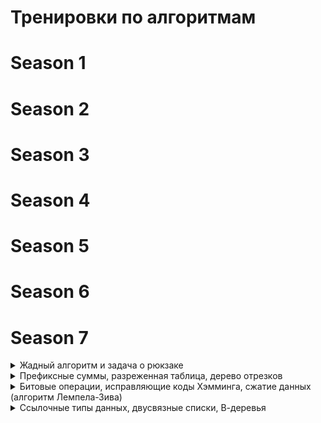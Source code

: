 # Тренировки по алгоритмам

# Season 1
# Season 2
# Season 3
# Season 4
# Season 5
# Season 6


# Season 7

<details>
<summary> Жадный алгоритм и задача о рюкзаке </summary>

#### A. Каждому по компьютеру
- [Описание](https://contest.yandex.ru/contest/74964/problems/A)
- [Решение](season_7/s7e1_a.cc)
- *Идея решения:* Жадный подход. Сортируем массив аудиторий и каждой 
группе назначаем минимально подходящую по размеру аудиторию

#### B. Ни больше ни меньше 
- [Описание](https://contest.yandex.ru/contest/74964/problems/B)
- [Решение](season_7/s7e1_b.cc)
- *Идея решения:* Жадный проход по массиву за O(N)

#### С. Интернет
- [Описание](https://contest.yandex.ru/contest/74964/problems/С)
- [Решение](season_7/s7e1_с.cc)
- *Идея решения:* Жадно набираем самые выгодные карточки по соотношению (время/цена).
Рюкзак с динамикой в этой задаче тоже сработал бы, но работал бы намного дольше при больших M.

#### D. Рюкзак: наибольший вес
- [Описание](https://contest.yandex.ru/contest/74964/problems/D)
- [Решение](season_7/s7e1_d.cc)
- *Идея решения:* рюкзак + динамика (1D)

#### E. Рюкзак: наибольшая стоимость
- [Описание](https://contest.yandex.ru/contest/74964/problems/E)
- [Решение](season_7/s7e1_e.cc)
- *Идея решения:* рюкзак + динамика (1D)

#### F. Рюкзак: наибольшая стоимость с восстановлением ответа
- [Описание](https://contest.yandex.ru/contest/74964/problems/F)
- [Решение](season_7/s7e1_f.cc)
- *Идея решения:* рюкзак + динамика (2D)

#### G. Две стены
- [Описание](https://contest.yandex.ru/contest/74964/problems/G)
- [Решение](season_7/s7e1_g.cc)
- *Идея решения:* вычисляем длины по которым можно разделить стену на две,
по одной из вычисленных длин собираем рюкзак динамикой (2D)

#### H. Распределение задач
- [Описание](https://contest.yandex.ru/contest/74964/problems/H)
- [Решение](season_7/s7e1_h.cc)
- *Идея решения:* жадно распределяем задачи. нечетные заказы берем в 
соответствии с очередностью и приоритетом. четные набираем как есть при первом удобном случае

#### I. Эластичный ровер
- [Описание](https://contest.yandex.ru/contest/74964/problems/I)
- [Решение](season_7/s7e1_i.cc)
- *Идея решения:* рюкзак + динамика (2D). Сортируем товары по убыванию выдерживаемого давления.
Решаем рюкзак с дополнительной проверкой при заполнении и восстановлением ответа 
начиная с максимального по значению элемента последней строки матрицы динамики

#### J. Аскетизм
- [Описание](https://contest.yandex.ru/contest/74964/problems/J)
- [Решение](season_7/s7e1_j.cc)
- *Идея решения:* рюкзак + динамика (1D). Сортируем события по возрастанию материальности.
При заполнении рюкзака находим минимальное количество дней для отказа от текущего события
с учетом возможности возврата событий от которых отказались ранее (если не хватает 
духовной силы)

</details>

<details>
<summary> Префиксные суммы, разреженная таблица, дерево отрезков </summary>

#### A. Количество максимумов на отрезке
- [Описание](https://contest.yandex.ru/contest/74966/problems/A)
- [Решение](season_7/s7e2_a.cc)
- *Идея решения:* разреженная таблица. Дерево отрезков тоже подходит, но
поскольку массив не изменяется то разреженная таблица более лучший выбор 
с точки зрения скорости.

#### B. Индекс максимума на отрезке
- [Описание](https://contest.yandex.ru/contest/74966/problems/B)
- [Решение](season_7/s7e2_b.cc)
- *Идея решения:* разреженная таблица. Дерево отрезков тоже подходит, но
поскольку массив не изменяется то разреженная таблица более лучший выбор 
с точки зрения скорости.

#### C. Максимум и индекс максимума на отрезке
- [Описание](https://contest.yandex.ru/contest/74966/problems/C)
- [Решение](season_7/s7e2_c.cc)
- *Идея решения:* разреженная таблица. Дерево отрезков тоже подходит, но
поскольку массив не изменяется то разреженная таблица более лучший выбор 
с точки зрения скорости.

#### D. Максимум на подотрезках с изменением элемента
- [Описание](https://contest.yandex.ru/contest/74966/problems/D)
- [Решение](season_7/s7e2_d.cc)
- *Идея решения:* дерево отрезков

#### E. K-й ноль
- [Описание](https://contest.yandex.ru/contest/74966/problems/E)
- [Решение](season_7/s7e2_e.cc)
- *Идея решения:* дерево отрезков

#### F. Ближайшее большее число справа
- [Описание](https://contest.yandex.ru/contest/74966/problems/F)
- [Решение](season_7/s7e2_f.cc)
- *Идея решения:* дерево отрезков

#### G. Нолики
- [Описание](https://contest.yandex.ru/contest/74966/problems/G)
- [Решение](season_7/s7e2_g.cc)
- *Идея решения:* дерево отрезков

#### H. Дерево отрезков с операцией на отрезке
- [Описание](https://contest.yandex.ru/contest/74966/problems/H)
- [Решение](season_7/s7e2_h.cc)
- *Идея решения:* дерево отрезков с ленивой операцией прибавления

#### I. Максимум на подотрезках с добавлением на отрезке
- [Описание](https://contest.yandex.ru/contest/74966/problems/I)
- [Решение](season_7/s7e2_i.cc)
- *Идея решения:* дерево отрезков с ленивой операцией прибавления

#### J. Присваивание на отрезке, сравнение отрезков
- [Описание](https://contest.yandex.ru/contest/74966/problems/J)
- [Решение](season_7/s7e2_j.cc)
- *Идея решения:* дерево отрезков с ленивой операцией присваивания
и полиномиальным хэшированием для операций сравнения отрезков

</details>

<details>
<summary> Битовые операции, исправляющие коды Хэмминга, сжатие данных (алгоритм Лемпела-Зива) </summary>

#### A. Количество единиц
- [Описание](https://contest.yandex.ru/contest/74967/problems/A)
- [Решение](season_7/s7e3_a.cc)
- *Идея решения:* используем __builtin_popcountll как самый быстрый способ подсчета единиц, хотя в 
данной задаче любой другой способ тоже бы зашел

#### B. Миссия джедая Ивана
- [Описание](https://contest.yandex.ru/contest/74967/problems/B)
- [Решение](season_7/s7e3_b.cc)
- *Идея решения:* просто считаем побитовое ИЛИ для каждой строки матрицы

#### C. Переупорядочивание с XOR
- [Описание](https://contest.yandex.ru/contest/74967/problems/C)
- [Решение](season_7/s7e3_c.cc)
- *Идея решения:* проходим по последовательности чисел,
с помощью xor вычисляя позиции битов, которые надо инвертировать.

#### D. Забавная игра
- [Описание](https://contest.yandex.ru/contest/74967/problems/D)
- [Решение](season_7/s7e3_d.cc)

#### E. Точки на плоскости
- [Описание](https://contest.yandex.ru/contest/74967/problems/E)
- [Решение](season_7/s7e3_e.cc)

#### F. Трехмерные ладьи
- [Описание](https://contest.yandex.ru/contest/74967/problems/F)
- [Решение](season_7/s7e3_f.cc)
- *Идея решения:* строим проекции, проверяем каждую точку в проекции.
Для ускорения используется _Find_first у std::bitset

#### G. Сумма на отрезке
- [Описание](https://contest.yandex.ru/contest/74967/problems/G)
- [Решение](season_7/s7e3_g.cc)
- *Идея решения:* дерево Фенвика

#### H. Звезды
- [Описание](https://contest.yandex.ru/contest/74967/problems/H)
- [Решение](season_7/s7e3_h.cc)

#### I. Исправления одной ошибки
- [Описание](https://contest.yandex.ru/contest/74967/problems/I)
- [Решение](season_7/s7e3_i.cc)

#### J. Упаковка и распаковка
- [Описание](https://contest.yandex.ru/contest/74967/problems/J)
- [Решение](season_7/s7e3_j.cc)

</details>

<details>
<summary> Ссылочные типы данных, двусвязные списки, В-деревья </summary>

#### A. Стек с защитой от ошибок
- [Описание](https://contest.yandex.ru/contest/74968/problems/A)
- [Решение](season_7/s7e4_a.cc)

#### B. Очередь с защитой от ошибок
- [Описание](https://contest.yandex.ru/contest/74968/problems/B)
- [Решение](season_7/s7e4_b.cc)

#### C. Дек с защитой от ошибок
- [Описание](https://contest.yandex.ru/contest/74968/problems/C)
- [Решение](season_7/s7e4_c.cc)

#### D. Переключение между окнами
- [Описание](https://contest.yandex.ru/contest/74968/problems/D)
- [Решение](season_7/s7e4_d.py)

#### E. Слабое звено
- [Описание](https://contest.yandex.ru/contest/74968/problems/E)
- [Решение](season_7/s7e4_e.cc)
- *Асимптотика:* О(N*logN)
- *Идея решения:* Нет необходимости ходить по всем элементам в каждом раунде. 
Достаточно проверять соседей удаляемых в текущем раунде элементов.

#### F. Свинки-копилки
- [Описание](https://contest.yandex.ru/contest/74968/problems/F)
- [Решение](season_7/s7e4_f.cc)
- *Асимптотика:* О(N)
- *Идея решения:* Система непересекающихся множеств (DSU)

#### G. Острова
- [Описание](https://contest.yandex.ru/contest/74968/problems/G)
- [Решение](season_7/s7e4_g.cc)
- *Идея решения:* Система непересекающихся множеств (DSU)

#### H. Разрезание графа
- [Описание](https://contest.yandex.ru/contest/74968/problems/H)
- [Решение](season_7/s7e4_h.cc)
- *Идея решения:* Система непересекающихся множеств (DSU). 
Из-за гарантии отсутствия всех ребер после последней операции cut, можно инвертировать последовательность операций, 
и тогда cut превращается в unite.

#### I. Снеговики
- [Описание](https://contest.yandex.ru/contest/74968/problems/I)
- [Решение](season_7/s7e4_i.cc)
- *Асимптотика:* О(N)
- *Идея решения:* Хранить весь список шаров снеговика слишком накладно по памяти. Вместо этого храним массу верхнего шара,
суммарную массу и ссылку на предка.

#### J. Простая река
- [Описание](https://contest.yandex.ru/contest/74968/problems/J)
- [Решение](season_7/s7e4_j.cc)
- *Асимптотика:* О(N)
- *Идея решения:* симуляция. Ограничения задачи позволяют построить решение на связном списке. 
Иначе возникла бы необходимость в более сложных структурах данных.

</details>


